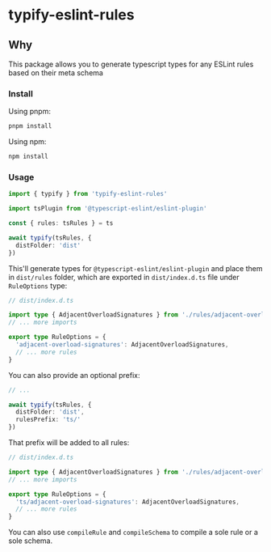 # typify-eslint-rules

## Why

This package allows you to generate typescript types for any ESLint rules based on their meta schema

### Install

Using pnpm:
```sh
pnpm install 
```

Using npm:
```sh
npm install 
```

### Usage

```ts
import { typify } from 'typify-eslint-rules'

import tsPlugin from '@typescript-eslint/eslint-plugin'

const { rules: tsRules } = ts

await typify(tsRules, {
  distFolder: 'dist'
})
```

This'll generate types for `@typescript-eslint/eslint-plugin` and place them in `dist/rules` folder, which are exported in `dist/index.d.ts` file under `RuleOptions` type:

```ts
// dist/index.d.ts

import type { AdjacentOverloadSignatures } from './rules/adjacent-overload-signatures'
// ... more imports

export type RuleOptions = {
  'adjacent-overload-signatures': AdjacentOverloadSignatures,
  // ... more rules
}
```

You can also provide an optional prefix:

```ts
// ...

await typify(tsRules, {
  distFolder: 'dist',
  rulesPrefix: 'ts/'
})
```

That prefix will be added to all rules:
```ts
// dist/index.d.ts

import type { AdjacentOverloadSignatures } from './rules/adjacent-overload-signatures'
// ... more imports

export type RuleOptions = {
  'ts/adjacent-overload-signatures': AdjacentOverloadSignatures,
  // ... more rules
}
```

You can also use `compileRule` and `compileSchema` to compile a sole rule or a sole schema.